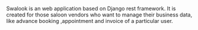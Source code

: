 Swalook is an web application based on Django rest framework. It is created for those saloon vendors who want to manage their business data, like advance booking ,appointment and invoice of a particular user.


